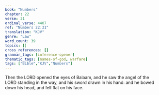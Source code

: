 ```yaml
---
book: "Numbers"
chapter: 22
verse: 31
ordinal_verse: 4407
ref: "Numbers 22:31"
translation: "KJV"
genre: "Law"
word_count: 39
topics: []
cross_references: []
grammar_tags: [inference-opener]
thematic_tags: [names-of-god, warfare]
tags: ["Bible","KJV","Numbers"]
---
```

Then the LORD opened the eyes of Balaam, and he saw the angel of the LORD standing in the way, and his sword drawn in his hand: and he bowed down his head, and fell flat on his face.
